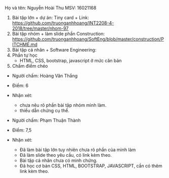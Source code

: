 Họ và tên: Nguyễn Hoài Thu  MSV: 16021168 
1. Bài tập lớn + dự án: Tiny card + Link: https://github.com/truonganhhoang/INT2208-4-2018/tree/master/nhom-97 
2. Bài tập nhóm + làm slide phần Construction: https://github.com/truonganhhoang/SoftEng/blob/master/construction/PITCHME.md
3. Bài tập cá nhân + Software Engineering:
4. Phần tự học
	- HTML, CSS, bootstrap, javascript ở mức căn bản
5. Chấm điểm chéo
- Người chấm: Hoàng Văn Thắng
- Điểm: 6
- Nhận xét: 
  - chưa nêu rõ phần bài tập nhóm mình làm.
  - thiếu dẫn chứng cụ thể.

- Người chấm: Phạm Thuận Thành
- Điểm: 7,5
- Nhận xét:
	- Đã làm bài tập lớn tuy nhiên chưa rõ phần của mình làm
	- Đã làm slide theo yêu cầu, có link kèm theo.
	- Bài tập cá nhân chưa có minh chứng.
	- Đã học cơ bản CSS, HTML, BOOTSTRAP, JAVASCRIPT, cần có thêm link kèm theo.
